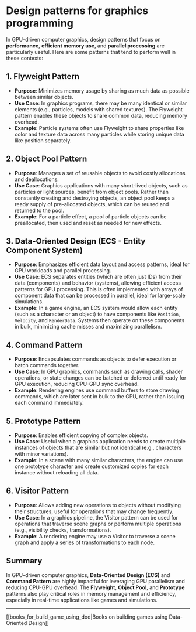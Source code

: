 # Design patterns for graphics programming
In GPU-driven computer graphics, design patterns that focus on **performance**, **efficient memory use**, and **parallel processing** are particularly useful. Here are some patterns that tend to perform well in these contexts:

## 1. **Flyweight Pattern**
   - **Purpose**: Minimizes memory usage by sharing as much data as possible between similar objects.
   - **Use Case**: In graphics programs, there may be many identical or similar elements (e.g., particles, models with shared textures). The Flyweight pattern enables these objects to share common data, reducing memory overhead.
   - **Example**: Particle systems often use Flyweight to share properties like color and texture data across many particles while storing unique data like position separately.

## 2. **Object Pool Pattern**
   - **Purpose**: Manages a set of reusable objects to avoid costly allocations and deallocations.
   - **Use Case**: Graphics applications with many short-lived objects, such as particles or light sources, benefit from object pools. Rather than constantly creating and destroying objects, an object pool keeps a ready supply of pre-allocated objects, which can be reused and returned to the pool.
   - **Example**: For a particle effect, a pool of particle objects can be preallocated, then used and reset as needed for new effects.

## 3. **Data-Oriented Design (ECS - Entity Component System)**
   - **Purpose**: Emphasizes efficient data layout and access patterns, ideal for GPU workloads and parallel processing.
   - **Use Case**: ECS separates entities (which are often just IDs) from their data (components) and behavior (systems), allowing efficient access patterns for GPU processing. This is often implemented with arrays of component data that can be processed in parallel, ideal for large-scale simulations.
   - **Example**: In a game engine, an ECS system would allow each entity (such as a character or an object) to have components like `Position`, `Velocity`, and `RenderData`. Systems then operate on these components in bulk, minimizing cache misses and maximizing parallelism.

## 4. **Command Pattern**
   - **Purpose**: Encapsulates commands as objects to defer execution or batch commands together.
   - **Use Case**: In GPU graphics, commands such as drawing calls, shader operations, or state changes can be batched or deferred until ready for GPU execution, reducing CPU-GPU sync overhead.
   - **Example**: Rendering engines use command buffers to store drawing commands, which are later sent in bulk to the GPU, rather than issuing each command immediately.

## 5. **Prototype Pattern**
   - **Purpose**: Enables efficient copying of complex objects.
   - **Use Case**: Useful when a graphics application needs to create multiple instances of objects that are similar but not identical (e.g., characters with minor variations).
   - **Example**: In a scene with many similar characters, the engine can use one prototype character and create customized copies for each instance without reloading all data.

## 6. **Visitor Pattern**
   - **Purpose**: Allows adding new operations to objects without modifying their structures, useful for operations that may change frequently.
   - **Use Case**: In a graphics pipeline, the Visitor pattern can be used for operations that traverse scene graphs or perform multiple operations (e.g., visibility checks, transformations).
   - **Example**: A rendering engine may use a Visitor to traverse a scene graph and apply a series of transformations to each node.

## Summary
In GPU-driven computer graphics, **Data-Oriented Design (ECS)** and **Command Pattern** are highly impactful for leveraging GPU parallelism and reducing CPU-GPU overhead. The **Flyweight**, **Object Pool**, and **Prototype** patterns also play critical roles in memory management and efficiency, especially in real-time applications like games and simulations.

---

[[books_for_build_game_using_dod|Books on building games using Data-Oriented Design]]